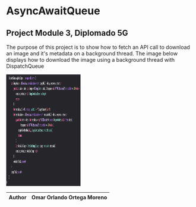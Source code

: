 # AsyncAwaitQueue

## Project Module 3, Diplomado 5G

The purpose of this project is to show how to fetch an API call to download an image and it's metadata on a background thread.
The image below displays how to download the image using a background thread with DispatchQueue


<img src="assets/backgroundMethod.png" width="200" height="300" />

Author  | Omar Orlando Ortega Moreno
------- | --------------------------
